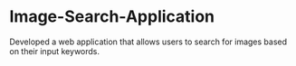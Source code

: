 # Image-Search-Application
Developed a web application that allows users to search for images based on their input keywords.
